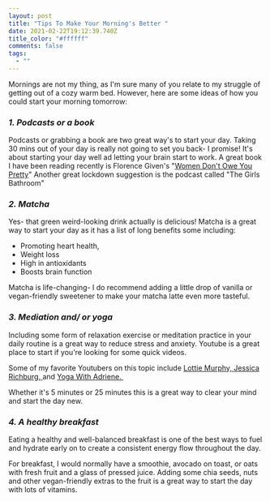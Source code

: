 ```yaml
---
layout: post
title: "Tips To Make Your Morning's Better "
date: 2021-02-22T19:12:39.740Z
title_color: "#ffffff"
comments: false
tags:
  - ""
---
```

Mornings are not my thing, as I'm sure many of you relate to my struggle of getting out of a cozy warm bed. However, here are some ideas of how you could start your morning tomorrow:



### ***1. Podcasts or a book***

Podcasts or grabbing a book are two great way's to start your day. Taking 30 mins out of your day is really not going to set you back- I promise! It's about starting your day well ad letting your brain start to work. A great book I have been reading recently is Florence Given's "[Women Don't Owe You Pretty](https://www.amazon.co.uk/Women-Dont-Owe-You-Pretty/dp/1788402111)" Another great lockdown suggestion is the podcast called "The Girls Bathroom" 



### *2. Matcha* 

Yes- that green weird-looking drink actually is delicious! Matcha is a great way to start your day as it has a list of long benefits some including: 

* Promoting heart health, 
* Weight loss
* High in antioxidants
* Boosts brain function

Matcha is life-changing- I do recommend adding a little drop of vanilla or vegan-friendly sweetener to make your matcha latte even more tasteful.



### *3. Mediation and/ or yoga*

Including some form of relaxation exercise or meditation practice in your daily routine is a great way to reduce stress and anxiety. Youtube is a great place to start if you're looking for some quick videos. 

Some of my favorite Youtubers on this topic include [Lottie Murphy, ](https://www.youtube.com/user/lifestylewithlottie)[Jessica Richburg, ](https://www.youtube.com/channel/UCIXZNvQNioXFkc_Z-dfprrw)and [Yoga With Adriene. ](https://www.youtube.com/user/yogawithadriene)

Whether it's 5 minutes or 25 minutes this is a great way to clear your mind and start the day new. 



### *4. A healthy breakfast*

Eating a healthy and well-balanced breakfast is one of the best ways to fuel and hydrate early on to create a consistent energy flow throughout the day. 

For breakfast, I would normally have a smoothie, avocado on toast, or oats with fresh fruit and a glass of pressed juice. Adding some chia seeds, nuts and other vegan-friendly extras to the fruit is a great way to start the day with lots of vitamins.